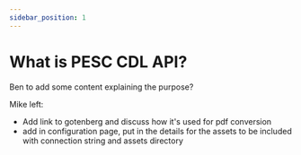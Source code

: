 ```yaml
---
sidebar_position: 1
---
```


# What is PESC CDL API?

Ben to add some content explaining the purpose?

Mike left:

- Add link to gotenberg and discuss how it's used for pdf conversion
- add in configuration page, put in the details for the assets to be included with connection string and assets directory